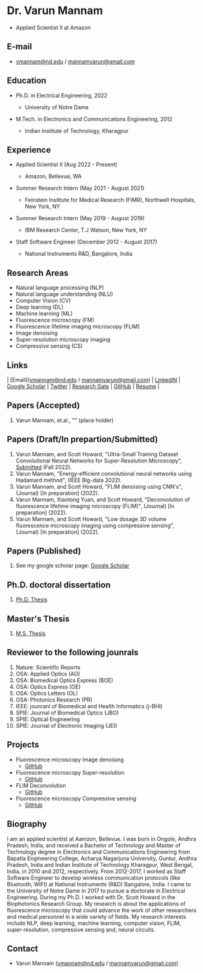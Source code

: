 # Dr. Varun Mannam 
- Applied Scientist II at Amazon

## E-mail
- vmannam@nd.edu / mannamvarun@gmail.com

## Education
- Ph.D. in Electrical Engineering, 2022
    - University of Notre Dame

- M.Tech. in Electronics and Communications Engineering, 2012
    - Indian Institute of Technology, Kharagpur

## Experience
- Applied Scientist II (Aug 2022 - Present)
    - Amazon, Bellevue, WA

- Summer Research Intern (May 2021 - August 2021)
    - Feinstein Institute for Medical Research (FIMR), Northwell Hospitals, New York, NY

- Summer Research Intern (May 2019 - August 2019)
    - IBM Research Center, T.J Watson, New York, NY

- Staff Software Engineer (December 2012 -  August 2017)
    - National Instruments R&D, Bangalore, India

## Research Areas
- Natural language processing (NLP)
- Natural language understanding (NLU)
- Computer Vision (CV)
- Deep learning (DL)
- Machine learning (ML)
- Fluorescence microscopy (FM)
- Fluorescence lifetime imaging microscopy (FLIM)
- Image denoising
- Super-resolution microscopy imaging
- Compressive sensing (CS)


## Links
| [Email](vmannam@nd.edu / mannamvarun@gmail.com) | [LinkedIN](https://www.linkedin.com/in/mannamvarun/) | [Google Scholar](https://scholar.google.com/citations?user=Obigz0UAAAAJ&hl=en&oi=ao) | [Twitter](https://twitter.com/mannam_varun) | [Research Gate](https://www.researchgate.net/profile/Varun-Mannam) | [GitHub](https://github.com/varunmannam) | [Resume](https://drive.google.com/file/d/1K8T-HkEcCe3i9ik5SlrsFsfBZJu0usPo/view?usp=sharing) |


## Papers (Accepted)

1. Varun Mannam, et.al., "" (place holder)


## Papers (Draft/In prepartion/Submitted)

1. Varun Mannam, and Scott Howard, "Ultra-Small Training Dataset Convolutional Neural Networks for Super-Resolution Microscopy", [Submitted](https://drive.google.com/drive/u/1/folders/1i_dxoNj-I5bSlDlXGI391GANeONYt_aG) (Fall 2022).
2. Varun Mannam, "Energy-efficient convolutional neural networks using Hadamard method", (IEEE Big-data 2022).
3. Varun Mannam, and Scott Howard, "FLIM denoising using CNN's", (Journal) [In preparation] (2022).
4. Varun Mannam, Xiaotong Yuan, and Scott Howard, "Deconvolution of fluorescence lifetime imaging microscopy (FLIM)", (Journal) [In preparation] (2022).
5. Varun Mannam, and Scott Howard, "Low dosage 3D volume fluorescence microscopy imaging using compressive sensing", (Journal) [In preparation] (2022).

## Papers (Published)
1. See my google scholar page: [Google Scholar](https://scholar.google.com/citations?user=Obigz0UAAAAJ&hl=en&oi=ao)


## Ph.D. doctoral dissertation
1. [Ph.D. Thesis](https://curate.nd.edu/show/5x21td99n58)

## Master's Thesis
1. [M.S. Thesis](https://github.com/varunmannam/Mtech_project/tree/master/Mtech_Varun_Mannam_project)


## Reviewer to the following jounrals

1. Nature: Scientific Reports 
2. OSA: Applied Optics (AO)
3. OSA: Biomedical Optics Express (BOE)
4. OSA: Optics Express (OE)
5. OSA: Optics Letters (OL)
6. OSA: Photonics Research (PR)
7. IEEE: jounranl of Biomedical and Health Informatics (j-BHI) 
8. SPIE: Journal of Biomedical Optics (JBO)
9. SPIE: Optical Engineering 
10. SPIE: Journal of Electronic Imaging (JEI)

## Projects
- Fluorescence microscopy Image denoising 
    - [GitHub](https://github.com/ND-HowardGroup/Instant-Image-Denoising)
- Fluorescence microscopy Super-resolution
    - [GitHub](https://github.com/ND-HowardGroup/Deep_learning_Super-resolution)
- FLIM Deconvolution
    - [GitHub](https://github.com/ND-HowardGroup/Deconvolution_lifetime_imaging)
- Fluorescence microscopy Compressive sensing
    - [GitHub](https://github.com/ND-HowardGroup/Low-power-in-vivo-imaging)


## Biography
I am an applied scientist at Aamzon, Bellevue. I was born in Ongole, Andhra Pradesh, India, and received a Bachelor of Technology and Master of Technology degree in Electronics and Communications Engineering from Bapatla Engineering College, Acharya Nagarjuna University, Guntur, Andhra Pradesh, India and Indian Institute of Technology Kharagpur, West Bengal, India, in 2010 and 2012, respectively. From 2012-2017, I worked as Staff Software Engineer to develop wireless communication protocols (like Bluetooth, WIFI) at National Instruments (R&D) Bangalore, India. I came to the University of Notre Dame in 2017 to pursue a doctorate in Electrical Engineering. During my Ph.D. I worked with Dr. Scott Howard in the Biophotonics Research Group. My research is about the applications of fluorescence microscopy that could advance the work of other researchers and medical personnel in a wide variety of fields. My research interests include NLP, deep learning, machine learning, computer vision, FLIM, super-resolution, compressive sensing and, neural circuits.

## Contact
- Varun Mannam (vmannam@nd.edu / mannamvarun@gmail.com)


